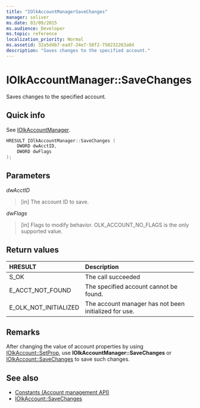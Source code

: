 ```yaml
---
title: "IOlkAccountManagerSaveChanges"
manager: soliver
ms.date: 03/09/2015
ms.audience: Developer
ms.topic: reference
localization_priority: Normal
ms.assetid: 32a5d4b7-ead7-24e7-58f2-750232263a0d
description: "Saves changes to the specified account."
---
```


# IOlkAccountManager::SaveChanges

Saves changes to the specified account.
  
## Quick info

See [IOlkAccountManager](iolkaccountmanager.md).
  
```cpp
HRESULT IOlkAccountManager::SaveChanges (  
    DWORD dwAcctID, 
    DWORD dwFlags 
); 
```

## Parameters

_dwAcctID_
  
> [in] The account ID to save. 
    
_dwFlags_
  
> [in] Flags to modify behavior. OLK_ACCOUNT_NO_FLAGS is the only supported value.
    
## Return values

|**HRESULT**|**Description**|
|:-----|:-----|
|S_OK  <br/> |The call succeeded  <br/> |
|E_ACCT_NOT_FOUND  <br/> |The specified account cannot be found.  <br/> |
|E_OLK_NOT_INITIALIZED  <br/> |The account manager has not been initialized for use.  <br/> |
   
## Remarks

After changing the value of account properties by using [IOlkAccount::SetProp](iolkaccount-setprop.md), use **IOlkAccountManager::SaveChanges** or [IOlkAccount::SaveChanges](iolkaccount-savechanges.md) to save such changes. 
  
## See also

- [Constants (Account management API)](constants-account-management-api.md) 
- [IOlkAccount::SaveChanges](iolkaccount-savechanges.md)

